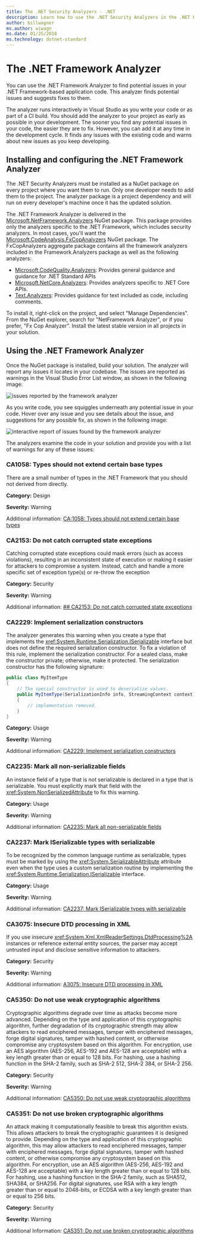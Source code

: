 ```yaml
---
title: The .NET Security Analyzers - .NET
description: Learn how to use the .NET Security Analyzers in the .NET Framework Analyzers package to find and address security risks
author: billwagner
ms.author: wiwagn
ms.date: 01/25/2018
ms.technology: dotnet-standard
---
```

# The .NET Framework Analyzer

You can use the .NET Framework Analyzer to find potential issues in your .NET Framework-based application code. This analyzer finds potential issues and suggests
fixes to them.

The analyzer runs interactively in Visual Studio as you write your code
or as part of a CI build. You should add the analyzer to your project as
early as possible in your development. The sooner you find any potential issues
in your code, the easier they are to fix. However, you can add it at any time
in the development cycle. It finds any issues with the existing code and
warns about new issues as you keep developing.

## Installing and configuring the .NET Framework Analyzer

The .NET Security Analyzers must be installed as a NuGet package on every
project where you want them to run. Only one developer needs to add them
to the project. The analyzer package is a project dependency and will run
on every developer's machine once it has the updated solution.

The .NET Framework Analyzer is delivered in the [Microsoft.NetFramework.Analyzers](https://www.nuget.org/packages/Microsoft.NetFramework.Analyzers/)
NuGet package. This package provides only the analyzers specific to the .NET Framework, which
includes security analyzers. In most cases, you'll want
the [Microsoft.CodeAnalysis.FxCopAnalyzers](https://www.nuget.org/packages/Microsoft.CodeAnalysis.FxCopAnalyzers) NuGet package. 
The FxCopAnalyzers aggregate package contains all the framework analyzers included in the
Framework.Analyzers package as well as the following analyzers:

- [Microsoft.CodeQuality.Analyzers](https://www.nuget.org/packages/Microsoft.CodeQuality.Analyzers): Provides general guidance and guidance for .NET Standard APIs
- [Microsoft.NetCore.Analyzers](https://www.nuget.org/packages/Microsoft.NetCore.Analyzers): Provides analyzers specific to .NET Core APIs.
- [Text.Analyzers](https://www.nuget.org/packages/Text.Analyzers): Provides guidance for text included as code, including comments.

To install it, right-click on the project, and select "Manage Dependencies".
From the NuGet explorer, search for "NetFramework Analyzer", or if you prefer,
"Fx Cop Analyzer". Install the latest stable version in all projects in your
solution.

## Using the .NET Framework Analyzer

Once the NuGet package is installed, build your solution. The analyzer will
report any issues it locates in your codebase. The issues are reported as
warnings in the Visual Studio Error List window, as shown in the following image:

![issues reported by the framework analyzer](./media/framework-analyzers-2.png)

As you write code, you see squiggles underneath any potential issue in your code.
Hover over any issue and you see details about the issue, and suggestions
for any possible fix, as shown in the following image:

![interactive report of issues found by the framework analyzer](./media/framework-analyzers-1.png)

The analyzers examine
the code in your solution and provide you with a list of
warnings for any of these issues:

### CA1058: Types should not extend certain base types

There are a small number of types in the .NET Framework that you should not derived from directly. 

**Category:** Design

**Severity:** Warning

Additional information: [CA:1058: Types should not extend certain base types](/visualstudio/code-quality/ca1058-types-should-not-extend-certain-base-types)

### CA2153: Do not catch corrupted state exceptions

Catching corrupted state exceptions could mask errors (such as access violations), resulting in an inconsistent state of execution or making it easier for attackers to compromise a system. Instead, catch and handle a more specific set of exception type(s) or re-throw the exception

**Category:** Security

**Severity:** Warning

Additional information: [## CA2153: Do not catch corrupted state exceptions](/visualstudio/code-quality/ca2153-avoid-handling-corrupted-state-exceptions)

### CA2229: Implement serialization constructors

The analyzer generates this warning when you create a type that implements the <xref:System.Runtime.Serialization.ISerializable> interface but does not define the required serialization constructor. To fix a violation of this rule, implement the serialization constructor. For a sealed class, make the constructor private; otherwise, make it protected. The serialization constructor has the following signature:

```csharp
public class MyItemType
{
    // The special constructor is used to deserialize values.
    public MyItemType(SerializationInfo info, StreamingContext context)
    {
        // implementation removed.
    }
}
```

**Category:** Usage

**Severity:** Warning

Additional information: [CA2229: Implement serialization constructors](/visualstudio/code-quality/ca2229-implement-serialization-constructors)

### CA2235: Mark all non-serializable fields

An instance field of a type that is not serializable is declared in a type that is serializable. You must explicitly mark that field with the <xref:System.NonSerializedAttribute> to fix this warning.

**Category:** Usage

**Severity:** Warning

Additional information: [CA2235: Mark all non-serializable fields](/visualstudio/code-quality/ca2235-mark-all-non-serializable-fields)

### CA2237: Mark ISerializable types with serializable

To be recognized by the common language runtime as serializable, types must be marked by using the <xref:System.SerializableAttribute> attribute even when the type uses a custom serialization routine by implementing the <xref:System.Runtime.Serialization.ISerializable> interface.

**Category:** Usage

**Severity:** Warning

Additional information: [CA2237: Mark ISerializable types with serializable](/visualstudio/code-quality/ca2237-mark-iserializable-types-with-serializableattribute)

### CA3075: Insecure DTD processing in XML

If you use insecure <xref:System.Xml.XmlReaderSettings.DtdProcessing%2A> instances or reference external entity sources, the parser may accept untrusted input and disclose sensitive information to attackers.  

**Category:** Security

**Severity:** Warning

Additional information: [A3075: Insecure DTD processing in XML](/visualstudio/code-quality/ca2237-mark-iserializable-types-with-serializableattribute)

### CA5350: Do not use weak cryptographic algorithms

Cryptographic algorithms degrade over time as attacks become more advanced. Depending on the type and application of this cryptographic algorithm, further degradation of its cryptographic strength may allow attackers to read enciphered messages, tamper with enciphered messages, forge digital signatures, tamper with hashed content, or otherwise compromise any cryptosystem based on this algorithm. For encryption, use an AES algorithm (AES-256, AES-192 and AES-128 are acceptable) with a key length greater than or equal to 128 bits. For hashing, use a hashing function in the SHA-2 family, such as SHA-2 512, SHA-2 384, or SHA-2 256.

**Category:** Security

**Severity:** Warning

Additional information: [CA5350: Do not use weak cryptographic algorithms](/visualstudio/code-quality/ca5350-do-not-use-weak-cryptographic-algorithms)

### CA5351: Do not use broken cryptographic algorithms

An attack making it computationally feasible to break this algorithm exists. This allows attackers to break the cryptographic guarantees it is designed to provide. Depending on the type and application of this cryptographic algorithm, this may allow attackers to read enciphered messages, tamper with enciphered messages, forge digital signatures, tamper with hashed content, or otherwise compromise any cryptosystem based on this algorithm. For encryption, use an AES algorithm (AES-256, AES-192 and AES-128 are acceptable) with a key length greater than or equal to 128 bits. For hashing, use a hashing function in the SHA-2 family, such as SHA512, SHA384, or SHA256. For digital signatures, use RSA with a key length greater than or equal to 2048-bits, or ECDSA with a key length greater than or equal to 256 bits.

**Category:** Security

**Severity:** Warning

Additional Information: [CA5351: Do not use broken cryptographic algorithms](/visualstudio/code-quality/ca5351-do-not-use-broken-cryptographic-algorithms)
